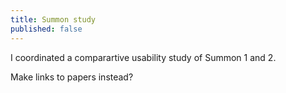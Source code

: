 ```yaml
---
title: Summon study
published: false
---
```


I coordinated a comparartive usability study of Summon 1 and 2.

Make links to papers instead?

